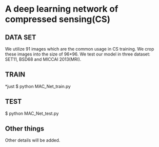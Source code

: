 # A deep learning network of compressed sensing(CS)
## DATA SET
We utilize 91 images which are the common usage in CS training. We crop these images into the size of 96*96. We test our model in three dataset: SET11, BSD68 and MICCAI 2013(MRI).
## TRAIN
*just 
$ python MAC_Net_train.py
## TEST
$ python MAC_Net_test.py
## Other things
Other details will be added.